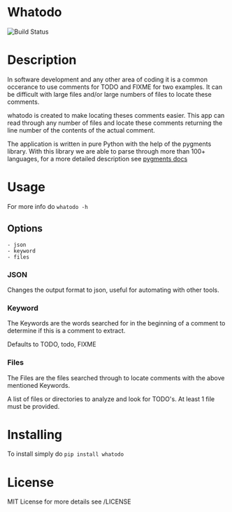 Whatodo
=======
  
![Build Status](https://travis-ci.org/masterkoppa/whatodo.svg)
# Description
In software development and any other area of coding it is a common occerance to use comments for TODO and FIXME for two examples. It can be difficult with large files and/or large numbers of files to locate these comments.

whatodo is created to make locating theses comments easier. This app can read through any number of files and locate these comments returning the line number of the contents of the actual comment.

The application is written in pure Python with the help of the pygments library. With this library we are able to parse through more than 100+ languages, for a more detailed description see [pygments docs](http://pygments.org/languages/)

# Usage
For more info do ```whatodo -h```

## Options
	- json
	- keyword
	- files

### JSON
Changes the output format to json, useful for automating with other tools.


### Keyword
The Keywords are the words searched for in the beginning of a comment to determine if this is a comment to extract.

Defaults to TODO, todo, FIXME


### Files
The Files are the files searched through to locate comments with the above mentioned Keywords.

A list of files or directories to analyze and look for TODO's. At least 1 file must be provided. 

# Installing

To install simply do ```pip install whatodo```


# License
MIT License for more details see /LICENSE

